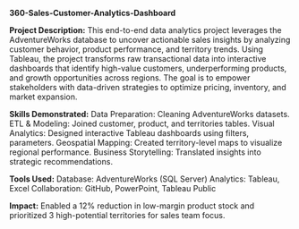 **360-Sales-Customer-Analytics-Dashboard**

**Project Description:**
This end-to-end data analytics project leverages the AdventureWorks database to uncover actionable sales insights by analyzing customer behavior, product performance, and territory trends. Using Tableau, the project transforms raw transactional data into interactive dashboards that identify high-value customers, underperforming products, and growth opportunities across regions. The goal is to empower stakeholders with data-driven strategies to optimize pricing, inventory, and market expansion.


**Skills Demonstrated:**
Data Preparation: Cleaning AdventureWorks datasets.
ETL & Modeling: Joined customer, product, and territories tables.
Visual Analytics: Designed interactive Tableau dashboards using filters, parameters.
Geospatial Mapping: Created territory-level maps to visualize regional performance.
Business Storytelling: Translated insights into strategic recommendations.

**Tools Used:**
Database: AdventureWorks (SQL Server)
Analytics: Tableau, Excel 
Collaboration: GitHub, PowerPoint, Tableau Public


**Impact:**
Enabled a 12% reduction in low-margin product stock and prioritized 3 high-potential territories for sales team focus.
